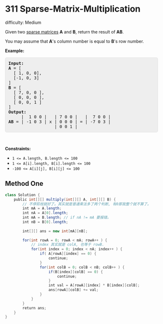 # 311 Sparse-Matrix-Multiplication

difficulty: Medium

<style>
        section pre{
          background-color: #eee;
          border: 1px solid #ddd;
          padding:10px;
          border-radius: 5px;
        }
      </style>
<section>
<div><p>Given two <a href="https://en.wikipedia.org/wiki/Sparse_matrix" target="_blank">sparse matrices</a> <b>A</b> and <b>B</b>, return the result of <b>AB</b>.</p>
<p>You may assume that <b>A</b>'s column number is equal to <b>B</b>'s row number.</p>
<p><b>Example:</b></p>
<pre><b>Input:
</b><strong>A</strong> = [
  [ 1, 0, 0],
  [-1, 0, 3]
]
<strong>B</strong> = [
  [ 7, 0, 0 ],
  [ 0, 0, 0 ],
  [ 0, 0, 1 ]
]
<strong>Output:</strong>
     |  1 0 0 |   | 7 0 0 |   |  7 0 0 |
<b>AB</b> = | -1 0 3 | x | 0 0 0 | = | -7 0 3 |
                  | 0 0 1 |
</pre>
<p>&nbsp;</p>
<p><strong>Constraints:</strong></p>
<ul>
	<li><code>1 &lt;= A.length, B.length &lt;= 100</code></li>
	<li><code>1 &lt;= A[i].length, B[i].length &lt;= 100</code></li>
	<li><code>-100 &lt;= A[i][j], B[i][j]&nbsp;&lt;= 100</code></li>
</ul>
</div></section>
 
 ## Method One 
 
``` Java
class Solution {
    public int[][] multiply(int[][] A, int[][] B) {
        // 不停剪枝就好了。其实就是普通乘法多了两个判断, 有0那我整个就不算了。
        int mA = A.length;
        int nA = A[0].length;
        int mA = B.length; // if nA != mA 要报错。
        int nB = B[0].length;
        
        int[][] ans = new int[mA][nB];
        
        for(int rowA = 0; rowA < mA; rowA++ ) {
            // index 其实就是 colA, 也等于 rowB.
            for(int index = 0; index < nA; index++ ) {
                if( A[rowA][index] == 0) {
                    continue;
                }
                for(int colB = 0; colB < nB; colB++ ) {
                    if(B[index][colB] == 0) {
                        continue;
                    }
                    int val = A[rowA][index] * B[index][colB];
                    ans[rowA][colB] += val;
                }
            }
        }
        return ans;
    }
}
​
```
